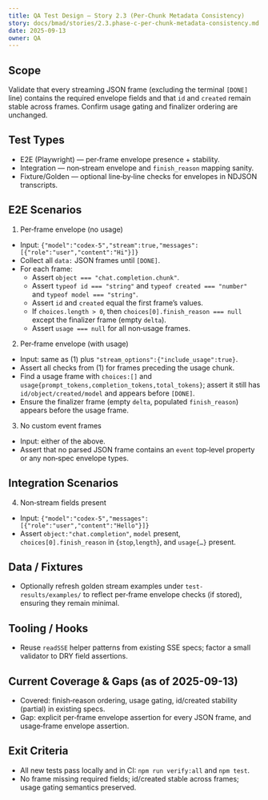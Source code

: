 ```yaml
---
title: QA Test Design — Story 2.3 (Per‑Chunk Metadata Consistency)
story: docs/bmad/stories/2.3.phase-c-per-chunk-metadata-consistency.md
date: 2025-09-13
owner: QA
---
```


## Scope

Validate that every streaming JSON frame (excluding the terminal `[DONE]` line) contains the required envelope fields and that `id` and `created` remain stable across frames. Confirm usage gating and finalizer ordering are unchanged.

## Test Types

- E2E (Playwright) — per‑frame envelope presence + stability.
- Integration — non‑stream envelope and `finish_reason` mapping sanity.
- Fixture/Golden — optional line‑by‑line checks for envelopes in NDJSON transcripts.

## E2E Scenarios

1. Per‑frame envelope (no usage)

- Input: `{"model":"codex-5","stream":true,"messages":[{"role":"user","content":"Hi"}]}`
- Collect all `data:` JSON frames until `[DONE]`.
- For each frame:
  - Assert `object === "chat.completion.chunk"`.
  - Assert `typeof id === "string"` and `typeof created === "number"` and `typeof model === "string"`.
  - Assert `id` and `created` equal the first frame’s values.
  - If `choices.length > 0`, then `choices[0].finish_reason === null` except the finalizer frame (empty `delta`).
  - Assert `usage === null` for all non‑usage frames.

2. Per‑frame envelope (with usage)

- Input: same as (1) plus `"stream_options":{"include_usage":true}`.
- Assert all checks from (1) for frames preceding the usage chunk.
- Find a usage frame with `choices:[]` and `usage{prompt_tokens,completion_tokens,total_tokens}`; assert it still has `id/object/created/model` and appears before `[DONE]`.
- Ensure the finalizer frame (empty `delta`, populated `finish_reason`) appears before the usage frame.

3. No custom event frames

- Input: either of the above.
- Assert that no parsed JSON frame contains an `event` top‑level property or any non‑spec envelope types.

## Integration Scenarios

4. Non‑stream fields present

- Input: `{"model":"codex-5","messages":[{"role":"user","content":"Hello"}]}`
- Assert `object:"chat.completion"`, `model` present, `choices[0].finish_reason` in {`stop`,`length`}, and `usage{…}` present.

## Data / Fixtures

- Optionally refresh golden stream examples under `test-results/examples/` to reflect per‑frame envelope checks (if stored), ensuring they remain minimal.

## Tooling / Hooks

- Reuse `readSSE` helper patterns from existing SSE specs; factor a small validator to DRY field assertions.

## Current Coverage & Gaps (as of 2025-09-13)

- Covered: finish‑reason ordering, usage gating, id/created stability (partial) in existing specs.
- Gap: explicit per‑frame envelope assertion for every JSON frame, and usage‑frame envelope assertion.

## Exit Criteria

- All new tests pass locally and in CI: `npm run verify:all` and `npm test`.
- No frame missing required fields; id/created stable across frames; usage gating semantics preserved.

